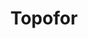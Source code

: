 ---
id: "topofor"
image: 
  src: "/src/images/topofor.png"
  alt: "topofor web"
title: "Topofor"
location: "Pontevedra, Spain"
show_title: false
secondary_link: { text: "", href: ""}
year: "2023"
platform: "Wordpress"
tech: "Elementor"
url: "https://topofor.es"
description: Sitio web empresarial de topografía desarrollado para una empresa española con sede en el norte de España, en Pontevedra. 
        Explora las maravillas de la topografía, los drones y la última tecnología en el campo. El sitio se desarrolló utilizando WordPress 
        ya que no era necesario vender productos y el cliente exigía poder modificar su propio contenido y realizar cambios de diseño fácilmente. 
        Se utilizó Elementor para crear fácilmente páginas personalizadas que interactúan sin problemas con todas las plataformas y dispositivos. 
        Se utilizaron JS y CSS personalizados de manera limitada para adaptar el sitio a las necesidades del usuario.
---